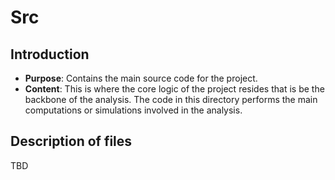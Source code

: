 # Src

## Introduction
*	**Purpose**: Contains the main source code for the project.
*	**Content**: This is where the core logic of the project resides that is be the backbone of the analysis. The code in this directory performs the main computations or simulations involved in the analysis.

## Description of files
TBD
